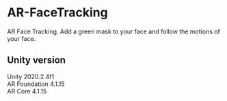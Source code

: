 # AR-FaceTracking
 AR Face Tracking. Add a green mask to your face and follow the motions of your face.
 
## Unity version
 Unity 2020.2.4f1 <br/>
 AR Foundation 4.1.15 <br/>
 AR Core 4.1.15 <br/>
 
